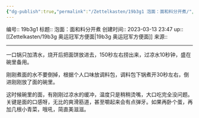 ```yaml
---
{"dg-publish":true,"permalink":"/Zettelkasten/19b3g1 泡面：面和料分开煮/","dgPassFrontmatter":true}
---
```


编号:: 19b3g1
标题:: 泡面：面和料分开煮
创建时间:: 2023-03-13 23:47
up:: [[Zettelkasten/19b3g 奥运冠军方便面\|19b3g 奥运冠军方便面]]
来源:: 

---
一口锅只加清水，烧开后把面饼放进去，150秒左右捞出来，过凉水10秒钟，盛在碗里备用。

刚刚煮面的水不要倒掉，根据个人口味放调料包，调料包下锅煮开30秒左右，倒进刚刚放了面的碗里。

这时候碗里的面，有刚刚过凉水的缓冲，温度只是稍稍烫嘴，大口吃完全没问题。关键是面的口感呀，无比的爽滑筋道，甚至嚼起来会有点弹牙。如果再卧个蛋，再加几根小青菜，哦吼，简直美滋滋。